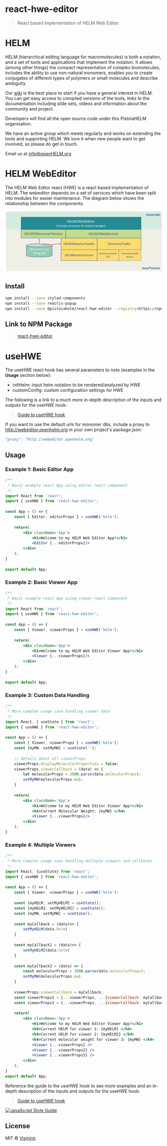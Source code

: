 # react-hwe-editor

> React based implementation of HELM Web Editor. 

# HELM 
HELM (hierarchical editing language for macromolecules) is both a notation, and a set of tools and applications that implement the notation. It allows (among other things) the compact representation of complex biomolecules, includes the ability to use non-natural monomers, enables you to create conjugates of different types of polymers or small molecules and describe ambiguity. 

Our [wiki](https://pistoiaalliance.atlassian.net/wiki/spaces/PUB/pages/8716303/HELM+Resources) is the best place to start if you have a general interest in HELM. You can get easy access to compiled versions of the tools, links to the documentation including slide sets, videos and information about the community and project. 

Developers will find all the open source code under this PistoiaHELM organisation. 

We have an active group which meets regularly and works on extending the tools and supporting HELM. We love it when new people want to get involved, so please do get in touch. 

Email us at info@openHELM.org  

# HELM WebEditor 

The HELM Web Editor react (HWE) is a react based implementation of HELM. The webeditor depends on a set of services which have been split into modules for easier maintenance. The diagram below shows the relationship between the components. 

![](https://github.com/ClairePA/pistoiahelm.github.com/blob/master/images/ArchitectureOverview.png?raw=true)

## Install

```bash
npm install --save styled-components
npm install --save reactjs-popup
npm install --save @pistoiahelm/react-hwe-editor --registry=https://npm.pkg.github.com
```

## Link to NPM Package
> [react-hwe-editor](https://github.com/PistoiaHELM/react-hwe-editor/packages/317570) 

# useHWE #

The useHWE react hook has several parameters to note (examples in the **Usage** section below): 

 *   initHelm: input helm notation to be rendered/analyzed by HWE
 *   customConfig: custom configuration settings for HWE  

The following is a link to a much more in-depth description of the inputs and outputs for the useHWE hook:
> [Guide to useHWE hook](useHWE.md)

If you want to use the default urls for monomer dbs, include a proxy to http://webeditor.openhelm.org in your own project's package.json: 

```js
"proxy": "http://webeditor.openhelm.org"
```

## Usage

### Example 1: Basic Editor App
```jsx
/**
 * Basic example react App using editor react component
 */
import React from 'react';
import { useHWE } from 'react-hwe-editor';

const App = () => {
    const { Editor, editorProps } = useHWE('helm');

    return(
        <div className='App'>  
            <h1>Welcome to my HELM Web Editor App!</h1>
            <Editor {...editorProps}/>
        </div>
    );
}

export default App;
``` 

### Example 2: Basic Viewer App
```jsx
/**
 * Basic example react App using viewer react component
 */
import React from 'react';
import { useHWE } from 'react-hwe-editor';

const App = () => {
    const { Viewer, viewerProps } = useHWE('helm');

    return(
        <div className='App'>  
            <h1>Welcome to my HELM Web Editor Viewer App!</h1>
            <Viewer {...viewerProps}/>
        </div>
    );
}

export default App;
``` 

### Example 3: Custom Data Handling
```jsx
/**
 * More complex usage case handling viewer data
 */
import React, { useState } from 'react';
import { useHWE } from 'react-hwe-editor';

const App = () => {
    const { Viewer, viewerProps } = useHWE('helm');
    const [myMW, setMyMW] = useState('');

    // details about all viewerProps 
    viewerProps.displayMolecularProperties = false;
    viewerProps.viewerCallback = (data) => {
        let molecularProps = JSON.parse(data.molecularProps);
        setMyMW(molecularProps.mw);
    }

    return(
        <div className='App'>  
            <h1>Welcome to my HELM Web Editor Viewer App!</h1>
            <h4>Current Molecular Weight: {myMW} </h4>
            <Viewer {...viewerProps}/>
        </div>
    );
}
``` 

### Example 4: Multiple Viewers
```jsx
/**
 * More complex usage case handling multiple viewers and callbacks
 */
import React, {useState} from 'react';
import { useHWE } from 'react-hwe-editor';

const App = () => {
    const { Viewer, viewerProps } = useHWE('helm');

    const [myHELM, setMyHELM] = useState();
    const [myHELM2, setMyHELM2] = useState();
    const [myMW, setMyMW] = useState();

    const myCallback = (data)=> {
        setMyHELM(data.helm)
    }

    const myCallback2 = (data)=> {
        setMyHELM2(data.helm)
    }

    const myCallback3 = (data) => {
        const molecularProps = JSON.parse(data.molecularProps);
        setMyMW(molecularProps.mw)
    }

    viewerProps.viewerCallback = myCallback;
    const viewerProps2 = {...viewerProps, ...{viewerCallback: myCallback2, initHELM: 'helmhelm'}}
    const viewerProps3 = {...viewerProps, ...{viewerCallback: myCallback3, initHELM: 'asdf'}}

    return(
        <div className='App'>  
            <h1>Welcome to my HELM Web Editor Viewer App!</h1>
            <h4>Current HELM for viewer 1: {myHELM} </h4>
            <h4>Current HELM for viewer 2: {myHELM2} </h4>
            <h4>Current molecular weight for viewer 3: {myMW} </h4>
            <Viewer {...viewerProps} />
            <Viewer {...viewerProps2} />
            <Viewer {...viewerProps3} />
        </div>
    );
}
export default App;
``` 

Reference the guide to the useHWE hook to see more examples and an in-depth description of the inputs and outputs for the useHWE hook:
> [Guide to useHWE hook](useHWE.md)

[![JavaScript Style Guide](https://img.shields.io/badge/code_style-standard-brightgreen.svg)](https://standardjs.com)

## License

MIT © [Visininjr](https://github.com/Visininjr)